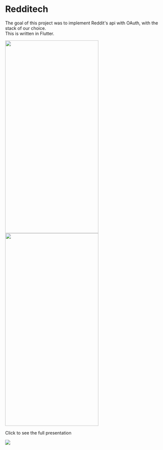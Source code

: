 # Redditech  
  
The goal of this project was to implement Reddit's api with OAuth, with the stack of our choice.  
This is written in Flutter.  
  
<img src="https://raw.github.com/L0rentz/Redditech/master/examples/example1.gif" width="300" height="620"/>  
<img src="https://raw.github.com/L0rentz/Redditech/master/examples/example2.gif" width="300" height="620"/>  

Click to see the full presentation  

[![](http://img.youtube.com/vi/CQ_O51yfd_A/0.jpg)](http://www.youtube.com/watch?v=CQ_O51yfd_A "Redditech")
